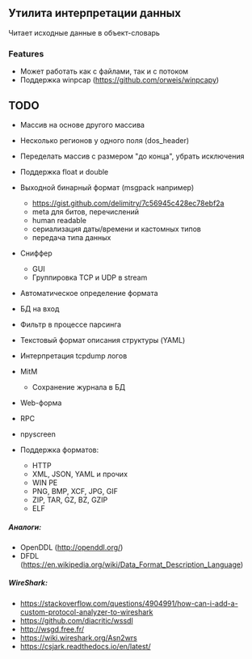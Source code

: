 ﻿## Утилита интерпретации данных

Читает исходные данные в объект-словарь

### Features
* Может работать как с файлами, так и с потоком
* Поддержка winpcap (https://github.com/orweis/winpcapy)

## TODO
* Массив на основе другого массива
* Несколько регионов у одного поля (dos_header)
* Переделать массив с размером "до конца", убрать исключения
* Поддержка float и double
* Выходной бинарный формат (msgpack например)
    - https://gist.github.com/delimitry/7c56945c428ec78ebf2a
    - meta для битов, перечислений
    - human readable
    - сериализация даты/времени и кастомных типов
    - передача типа данных

* Сниффер
    * GUI
    * Группировка TCP и UDP в stream
* Автоматическое определение формата
* БД на вход
* Фильтр в процессе парсинга
* Текстовый формат описания структуры (YAML)
* Интерпретация tcpdump логов
* MitM
    * Сохранение журнала в БД
* Web-форма
* RPC
* npyscreen
* Поддержка форматов:
    * HTTP
    * XML, JSON, YAML и прочих
    * WIN PE
    * PNG, BMP, XCF, JPG, GIF
    * ZIP, TAR, GZ, BZ, GZIP
    * ELF


##### Аналоги:
-	OpenDDL (http://openddl.org/)
-	DFDL (https://en.wikipedia.org/wiki/Data_Format_Description_Language)

##### WireShark:
-	https://stackoverflow.com/questions/4904991/how-can-i-add-a-custom-protocol-analyzer-to-wireshark
-	https://github.com/diacritic/wssdl
-	http://wsgd.free.fr/
-	https://wiki.wireshark.org/Asn2wrs
-	https://csjark.readthedocs.io/en/latest/
	